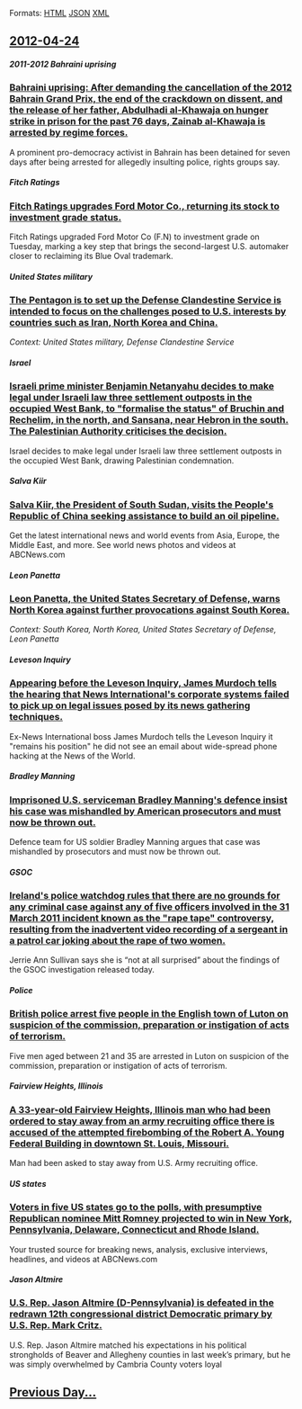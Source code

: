 
Formats: [HTML](2012/04/24/index.html)  [JSON](2012/04/24/index.json)  [XML](2012/04/24/index.xml)  

## [2012-04-24](/news/2012/04/24/index.md)

##### 2011-2012 Bahraini uprising
### [Bahraini uprising: After demanding the cancellation of the 2012 Bahrain Grand Prix, the end of the crackdown on dissent, and the release of her father, Abdulhadi al-Khawaja on hunger strike in prison for the past 76 days, Zainab al-Khawaja is arrested by regime forces. ](/news/2012/04/24/bahraini-uprising-after-demanding-the-cancellation-of-the-2012-bahrain-grand-prix-the-end-of-the-crackdown-on-dissent-and-the-release-of.md)
A prominent pro-democracy activist in Bahrain has been detained for seven days after being arrested for allegedly insulting police, rights groups say.

##### Fitch Ratings
### [Fitch Ratings upgrades Ford Motor Co., returning its stock to investment grade status. ](/news/2012/04/24/fitch-ratings-upgrades-ford-motor-co-returning-its-stock-to-investment-grade-status.md)
Fitch Ratings upgraded Ford Motor Co (F.N) to investment grade on Tuesday, marking a key step that brings the second-largest U.S. automaker closer to reclaiming its Blue Oval trademark.

##### United States military
### [The Pentagon is to set up the Defense Clandestine Service is intended to focus on the challenges posed to U.S. interests by countries such as Iran, North Korea and China. ](/news/2012/04/24/the-pentagon-is-to-set-up-the-defense-clandestine-service-is-intended-to-focus-on-the-challenges-posed-to-u-s-interests-by-countries-such-a.md)
_Context: United States military, Defense Clandestine Service_

##### Israel
### [Israeli prime minister Benjamin Netanyahu decides to make legal under Israeli law three settlement outposts in the occupied West Bank, to "formalise the status" of Bruchin and Rechelim, in the north, and Sansana, near Hebron in the south. The Palestinian Authority criticises the decision. ](/news/2012/04/24/israeli-prime-minister-benjamin-netanyahu-decides-to-make-legal-under-israeli-law-three-settlement-outposts-in-the-occupied-west-bank-to-f.md)
Israel decides to make legal under Israeli law three settlement outposts in the occupied West Bank, drawing Palestinian condemnation.

##### Salva Kiir
### [Salva Kiir, the President of South Sudan, visits the People's Republic of China seeking assistance to build an oil pipeline. ](/news/2012/04/24/salva-kiir-the-president-of-south-sudan-visits-the-people-s-republic-of-china-seeking-assistance-to-build-an-oil-pipeline.md)
Get the latest international news and world events from Asia, Europe, the Middle East, and more. See world news photos and videos at ABCNews.com

##### Leon Panetta
### [Leon Panetta, the United States Secretary of Defense, warns North Korea against further provocations against South Korea. ](/news/2012/04/24/leon-panetta-the-united-states-secretary-of-defense-warns-north-korea-against-further-provocations-against-south-korea.md)
_Context: South Korea, North Korea, United States Secretary of Defense, Leon Panetta_

##### Leveson Inquiry
### [Appearing before the Leveson Inquiry, James Murdoch tells the hearing that News International's corporate systems failed to pick up on legal issues posed by its news gathering techniques. ](/news/2012/04/24/appearing-before-the-leveson-inquiry-james-murdoch-tells-the-hearing-that-news-international-s-corporate-systems-failed-to-pick-up-on-legal.md)
Ex-News International boss James Murdoch tells the Leveson Inquiry it &quot;remains his position&quot; he did not see an email about wide-spread phone hacking at the News of the World.

##### Bradley Manning
### [Imprisoned U.S. serviceman Bradley Manning's defence insist his case was mishandled by American prosecutors and must now be thrown out. ](/news/2012/04/24/imprisoned-u-s-serviceman-bradley-manning-s-defence-insist-his-case-was-mishandled-by-american-prosecutors-and-must-now-be-thrown-out.md)
Defence team for US soldier Bradley Manning argues that case was mishandled by prosecutors and must now be thrown out.

##### GSOC
### [Ireland's police watchdog rules that there are no grounds for any criminal case against any of five officers involved in the 31 March 2011 incident known as the "rape tape" controversy, resulting from the inadvertent video recording of a sergeant in a patrol car joking about the rape of two women. ](/news/2012/04/24/ireland-s-police-watchdog-rules-that-there-are-no-grounds-for-any-criminal-case-against-any-of-five-officers-involved-in-the-31-march-2011-i.md)
Jerrie Ann Sullivan says she is &#8220;not at all surprised&#8221; about the findings of the GSOC investigation released today.

##### Police
### [British police arrest five people in the English town of Luton on suspicion of the commission, preparation or instigation of acts of terrorism. ](/news/2012/04/24/british-police-arrest-five-people-in-the-english-town-of-luton-on-suspicion-of-the-commission-preparation-or-instigation-of-acts-of-terrori.md)
Five men aged between 21 and 35 are arrested in Luton on suspicion of the commission, preparation or instigation of acts of terrorism.

##### Fairview Heights, Illinois
### [A 33-year-old Fairview Heights, Illinois man who had been ordered to stay away from an army recruiting office there is accused of the attempted firebombing of the Robert A. Young Federal Building in downtown St. Louis, Missouri. ](/news/2012/04/24/a-33-year-old-fairview-heights-illinois-man-who-had-been-ordered-to-stay-away-from-an-army-recruiting-office-there-is-accused-of-the-attemp.md)
Man had been asked to stay away from U.S. Army recruiting office.

##### US states
### [Voters in five US states go to the polls, with presumptive Republican nominee Mitt Romney projected to win in New York, Pennsylvania, Delaware, Connecticut and Rhode Island. ](/news/2012/04/24/voters-in-five-us-states-go-to-the-polls-with-presumptive-republican-nominee-mitt-romney-projected-to-win-in-new-york-pennsylvania-delawa.md)
Your trusted source for breaking news, analysis, exclusive interviews, headlines, and videos at ABCNews.com

##### Jason Altmire
### [U.S. Rep. Jason Altmire (D-Pennsylvania) is defeated in the redrawn 12th congressional district Democratic primary by U.S. Rep. Mark Critz. ](/news/2012/04/24/u-s-rep-jason-altmire-d-pennsylvania-is-defeated-in-the-redrawn-12th-congressional-district-democratic-primary-by-u-s-rep-mark-critz.md)
U.S. Rep. Jason Altmire matched his expectations in his political strongholds of Beaver and Allegheny counties in last week&rsquo;s primary, but he was simply overwhelmed by Cambria County voters loyal

## [Previous Day...](/news/2012/04/23/index.md)


